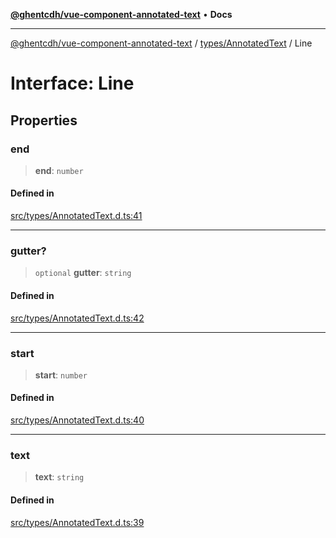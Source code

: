 [**@ghentcdh/vue-component-annotated-text**](../../../README.md) • **Docs**

***

[@ghentcdh/vue-component-annotated-text](../../../modules.md) / [types/AnnotatedText](../README.md) / Line

# Interface: Line

## Properties

### end

> **end**: `number`

#### Defined in

[src/types/AnnotatedText.d.ts:41](https://github.com/GhentCDH/vue_component_annotated_text/blob/c145d8d49d379abea35b82d25bbbe7087d48b21f/src/types/AnnotatedText.d.ts#L41)

***

### gutter?

> `optional` **gutter**: `string`

#### Defined in

[src/types/AnnotatedText.d.ts:42](https://github.com/GhentCDH/vue_component_annotated_text/blob/c145d8d49d379abea35b82d25bbbe7087d48b21f/src/types/AnnotatedText.d.ts#L42)

***

### start

> **start**: `number`

#### Defined in

[src/types/AnnotatedText.d.ts:40](https://github.com/GhentCDH/vue_component_annotated_text/blob/c145d8d49d379abea35b82d25bbbe7087d48b21f/src/types/AnnotatedText.d.ts#L40)

***

### text

> **text**: `string`

#### Defined in

[src/types/AnnotatedText.d.ts:39](https://github.com/GhentCDH/vue_component_annotated_text/blob/c145d8d49d379abea35b82d25bbbe7087d48b21f/src/types/AnnotatedText.d.ts#L39)
